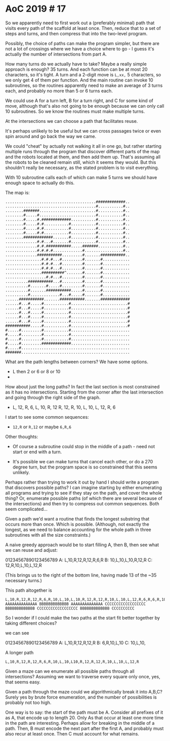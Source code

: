 # AoC 2019 # 17

So we apparently need to first work out a (preferably minimal) path
that visits every path of the scaffold at least once. Then, reduce that
to a set of steps and turns, and then compress that into the two-level
program.

Possibly, the choice of paths can make the program simpler, but there
are not a lot of crossings where we have a choice where to go - I 
guess it's actually the number of intersections from part A.

How many turns do we actually have to take? Maybe a really simple 
approach is enough? 35 turns. And each function can be at most 20 characters, 
so it's tight. A turn and a 2-digit move is `L,xx,` 5 characters, so we only
get 4 of them per function. And the main routine can invoke 10 subroutines, so 
the routines apparently need to make an average of 3 turns each, and probably
no more than 5 or 6 turns each.

We could use A for a turn left, B for a turn right, and C for some kind of
move, although that's also not going to be enough because we can only call
10 subroutines. So we know the routines must make multiple turns.

At the intersections we can choose a path that facilitates reuse.

It's perhaps unlikely to be useful but we can cross passages twice or
even spin around and go back the way we came.

We could "cheat" by actually not walking it all in one go, but rather
starting multiple runs through the program that discover different
parts of the map and the robots located at them, and then add them
up. That's assuming all the robots to be cleaned remain still, which
it seems they would. But this shouldn't really be necessary, as the 
stated problem is to visit everything.

With 10 subroutine calls each of which can make 5 turns we should have
enough space to actually do this.

The map is:

```
........................................#############..
........................................#...........#..
........#######.........................#...........#..
........#.....#.........................#...........#..
........#.....#.#############...........#...........#..
........#.....#.#...........#...........#...........#..
........#.....#.#...........#...........#...........#..
........#.....#.#...........#...........#...........#..
........#############.......#...........#...........#..
..............#.#...#.......#...........#...........#..
..............#.#.###########.....#######...........#..
..............#.#.#.#.............#.................#..
..............###########.........#.......###########..
................#.#.#...#.........#.......#............
................#.#.#...#.........#.......#............
................#.#.#...#.........#.......#............
................##########^.......#.......#............
..................#.#...#.........#.......#............
..........###########...#.........#.......#............
..........#.......#.....#.........#.......#............
..........#.......###########.....#.......#............
..........#.............#...#.....#.......#............
......###########.......###########.......#############
......#...#.....#...........#.........................#
......#...#.....#...........#.........................#
......#...#.....#...........#.........................#
......#...#.....#...........#.........................#
......#...#.....#...........#.........................#
###########.....#...........#.........................#
#.....#.........#...........#..........................
#.....#.........#...........#..........................
#.....#.........#...........#..........................
#.....#.........#############..........................
#.....#................................................
#######................................................
```

What are the path lengths between corners? We have some 
options. 

- L then 2 or 6 or 8 or 10
- 

How about just the long paths? In fact the last section
is most constrained as it has no intersections. Starting from
the corner after the last intersection and going through the
right side of the graph.

- L, 12, R, 6, L, 10, R, 12 R, 12, R, 10, L, 10, L, 12, R, 6

I start to see some common sequences:

- `12,R` or `R,12` or maybe `6,R,6`

Other thoughts:

- Of course a subroutine could stop in the middle of 
  a path - need not start or end with a turn.

- It's possible we can make turns that cancel each 
  other, or do a 270 degree turn, but the program space
  is so constrained that this seems unlikely.

Perhaps rather than trying to work it out by hand I should 
write a program that discovers possible paths? I can imagine
starting by either enumerating all programs and trying to see
if they stay on the path, and cover the whole thing? Or,
enumerate possible paths (of which there are several because of the 
intersections) and then try to compress out common sequences. Both seem
complicated...

Given a path we'd want a routine that finds the longest substring that
occurs more than once. Which is possible. (Although, not exactly the longest, as we
need to balance accounting for the whole path in three subroutines with 
all the size constraints.)

A naive greedy approach would be to start filling A, then B, then see what we 
can reuse and adjust:

   01234567890123456789
A: L,10,R,12,R,12,R,6,R
B: 10,L,10,L,10,R,12,R
C: 12,R,10,L,10,L,12,R

(This brings us to the right of the bottom line, having made 13 of the ~35 necessary
turns.)

This path altogether is 

    L,10,R,12,R,12,R,6,R,10,L,10,L,10,R,12,R,12,R,10,L,10,L,12,R,6,R,6,R,10,L,10,R,10,L,10,L,12,R,6,R,6,R,10,L,10,R,10,L,10,
    AAAAAAAAAAAAAA BBBBBBBBBBBBB AAAAAAAAAAAAAA CCCCCCCCCCCCCCCCCC BBBBBBBBBBBBB CCCCCCCCCCCCCCCCCC BBBBBBBBBBBBB CCCCCCCCCC        


So I wonder if I could make the two paths at the start fit better together by taking different choices?

we can see

   01234567890123456789
A: L,10,R,12,R,12,R
B: 6,R,10,L,10
C: 10,L,10,

A longer path

    L,10,R,12,R,12,R,6,R,10,L,10,L10,R,12,R,12,R,10,L,10,L,12,R

Given a maze can we enumerate all possible paths through all intersections? 
Assuming we want to traverse every square only once, yes, that seems easy.

Given a path through the maze could we algorithmically break it into A,B,C?
Surely yes by brute force enumeration, and the number of possibilities is probably
not too high.

One way is to say: the start of the path must be A. Consider all prefixes of it as
A, that encode up to length 20. Only As that occur at least one more time in the
path are interesting. Perhaps allow for breaking in the middle of a path. 
Then, B must encode the next part after the first A, and probably must also recur
at least once. Then C must account for what remains.
